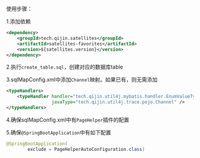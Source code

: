 使用步骤：

1.添加依赖
```xml
<dependency>
    <groupId>tech.qijin.satellites</groupId>
    <artifactId>satellites-favorites</artifactId>
    <version>${satellites.version}</version>
</dependency>
```
2.执行`create_table.sql`，创建对应的数据库table

3.sqlMapConfig.xml中添加`Channel`映射。如果已有，则无需添加
```xml
<typeHandlers>
    <typeHandler handler="tech.qijin.util4j.mybatis.handler.EnumValueTypeHandler"
                 javaType="tech.qijin.util4j.trace.pojo.Channel" />
</typeHandlers>
```

4.确保sqlMapConfig.xml中有`PageHelper`插件的配置


5.确保`@SpringBootApplication`中有如下配置
```java
@SpringBootApplication(
        exclude = PageHelperAutoConfiguration.class)
```